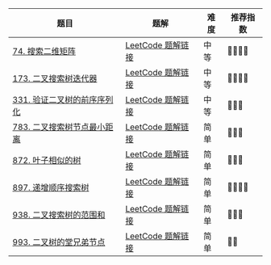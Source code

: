 | 题目                                                         | 题解                                                         | 难度 | 推荐指数 |
| ------------------------------------------------------------ | ------------------------------------------------------------ | ---- | -------- |
| [74. 搜索二维矩阵](https://leetcode-cn.com/problems/search-a-2d-matrix/) | [LeetCode 题解链接](https://leetcode-cn.com/problems/search-a-2d-matrix/solution/gong-shui-san-xie-yi-ti-shuang-jie-er-fe-l0pq/) | 中等 | 🤩🤩🤩🤩     |
| [173. 二叉搜索树迭代器](https://leetcode-cn.com/problems/binary-search-tree-iterator/) | [LeetCode 题解链接](https://leetcode-cn.com/problems/binary-search-tree-iterator/solution/xiang-jie-ru-he-dui-die-dai-ban-de-zhong-4rxj/) | 中等 | 🤩🤩🤩🤩     |
| [331. 验证二叉树的前序序列化](https://leetcode-cn.com/problems/verify-preorder-serialization-of-a-binary-tree/) | [LeetCode 题解链接](https://leetcode-cn.com/problems/verify-preorder-serialization-of-a-binary-tree/solution/xiang-xin-ke-xue-xi-lie-xiang-jie-zhi-gu-e3y9/) | 中等 | 🤩🤩🤩      |
| [783. 二叉搜索树节点最小距离](https://leetcode-cn.com/problems/minimum-distance-between-bst-nodes/) | [LeetCode 题解链接](https://leetcode-cn.com/problems/minimum-distance-between-bst-nodes/solution/gong-shui-san-xie-yi-ti-san-jie-shu-de-s-7r17/) | 简单 | 🤩🤩🤩      |
| [872. 叶子相似的树](https://leetcode-cn.com/problems/leaf-similar-trees/) | [LeetCode 题解链接](https://leetcode-cn.com/problems/leaf-similar-trees/solution/gong-shui-san-xie-yi-ti-shuang-jie-di-gu-udfc/) | 简单 | 🤩🤩🤩      |
| [897. 递增顺序搜索树](https://leetcode-cn.com/problems/increasing-order-search-tree/) | [LeetCode 题解链接](https://leetcode-cn.com/problems/increasing-order-search-tree/solution/gong-shui-san-xie-yi-ti-shuang-jie-di-gu-yc8l/) | 简单 | 🤩🤩🤩🤩     |
| [938. 二叉搜索树的范围和](https://leetcode-cn.com/problems/range-sum-of-bst/) | [LeetCode 题解链接](https://leetcode-cn.com/problems/range-sum-of-bst/solution/gong-shui-san-xie-yi-ti-shuang-jie-di-gu-q2fo/) | 简单 | 🤩🤩🤩      |
| [993. 二叉树的堂兄弟节点](https://leetcode-cn.com/problems/cousins-in-binary-tree/) | [LeetCode 题解链接](https://leetcode-cn.com/problems/cousins-in-binary-tree/solution/gong-shui-san-xie-shu-de-sou-suo-dfs-bfs-b200/) | 简单 | 🤩🤩       |

